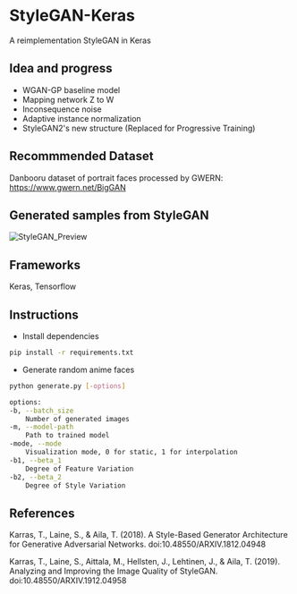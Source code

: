 # StyleGAN-Keras
A reimplementation StyleGAN in Keras

## Idea and progress
+ WGAN-GP baseline model
+ Mapping network Z to W
+ Inconsequence noise
+ Adaptive instance normalization
+ StyleGAN2's new structure (Replaced for Progressive Training)

## Recommmended Dataset
Danbooru dataset of portrait faces processed by GWERN: https://www.gwern.net/BigGAN

## Generated samples from StyleGAN
![StyleGAN_Preview](https://raw.githubusercontent.com/akn0717/Anime-Character-Face-Generator-Keras/master/StyleGANPreview.jpg)

## Frameworks
Keras, Tensorflow

## Instructions

- Install dependencies
```bash
pip install -r requirements.txt
```

- Generate random anime faces
```bash
python generate.py [-options]

options:
-b, --batch_size
    Number of generated images
-m, --model-path
    Path to trained model
-mode, --mode
    Visualization mode, 0 for static, 1 for interpolation
-b1, --beta_1
    Degree of Feature Variation
-b2, --beta_2
    Degree of Style Variation
```

## References

Karras, T., Laine, S., & Aila, T. (2018). A Style-Based Generator Architecture for Generative Adversarial Networks. doi:10.48550/ARXIV.1812.04948 <br>

Karras, T., Laine, S., Aittala, M., Hellsten, J., Lehtinen, J., & Aila, T. (2019). Analyzing and Improving the Image Quality of StyleGAN. doi:10.48550/ARXIV.1912.04958
